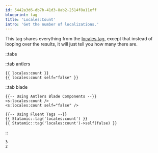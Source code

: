 ```yaml
---
id: 5442a3d6-db7b-41d3-8ab2-2514f8a11eff
blueprint: tag
title: 'Locales:Count'
intro: 'Get the number of localizations.'
---
```

This tag shares everything from the [locales tag](/tags/locales), except that instead of looping over the results, it will just tell you how many there are.

::tabs

::tab antlers
```antlers
{{ locales:count }}
{{ locales:count self="false" }}
```
::tab blade
```blade
{{-- Using Antlers Blade Components --}}
<s:locales:count />
<s:locales:count self="false" />

{{-- Using Fluent Tags --}}
{{ Statamic::tag('locales:count') }}
{{ Statamic::tag('locales:count')->self(false) }}
```
::

```output
3
2
```
